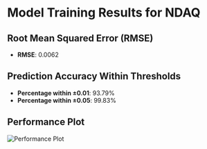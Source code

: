 # Model Training Results for NDAQ

## Root Mean Squared Error (RMSE)
- **RMSE**: 0.0062

## Prediction Accuracy Within Thresholds
- **Percentage within ±0.01**: 93.79%
- **Percentage within ±0.05**: 99.83%

## Performance Plot
![Performance Plot](../imgs/NDAQ.png)
